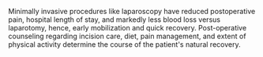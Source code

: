 Minimally invasive procedures like laparoscopy have reduced postoperative pain, hospital length of stay, and markedly less blood loss versus laparotomy, hence, early mobilization and quick recovery. Post-operative counseling regarding incision care, diet, pain management, and extent of physical activity determine the course of the patient's natural recovery.